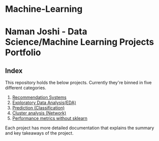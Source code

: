 # Machine-Learning
# Naman Joshi - Data Science/Machine Learning Projects Portfolio

## Index

This repository holds the below projects. Currently they're binned in five different categories.

1. [Recommendation Systems](https://github.com/namanjoshi26/Machine-Learning/blob/main/Recommendation%20Systems/Readme.md)
2. [Exploratory Data Analysis(EDA)](https://github.com/namanjoshi26/Machine-Learning/blob/main/Exploratory%20Data%20Analysis(EDA)/README.md)
3. [Prediction (Classification)](https://github.com/sarahfuchi/Data-Science/blob/main/Prediction%20(Classification)/README.md)
4. [Cluster analysis (Network)](https://github.com/namanjoshi26/Machine-Learning/blob/main/Clustering%20Network%20graph/README.md)
5. [Performance metrics without sklearn](https://github.com/sarahfuchi/Data-Science/blob/main/Advanced%20data%20science%20(NLP%2C%20computer%20vision%2C%20deep%20neural%20nets)/README.md)

Each project has more detailed documentation that explains the summary and key takeaways of the project.
